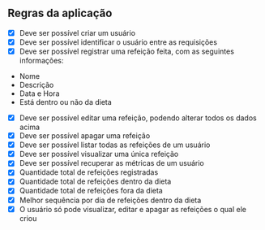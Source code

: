## Regras da aplicação

-   [x] Deve ser possível criar um usuário
-   [x] Deve ser possível identificar o usuário entre as requisições
-   [x] Deve ser possível registrar uma refeição feita, com as seguintes informações:

-   Nome
-   Descrição
-   Data e Hora
-   Está dentro ou não da dieta

-   [x] Deve ser possível editar uma refeição, podendo alterar todos os dados acima
-   [x] Deve ser possível apagar uma refeição
-   [x] Deve ser possível listar todas as refeições de um usuário
-   [x] Deve ser possível visualizar uma única refeição
-   [x] Deve ser possível recuperar as métricas de um usuário
-   [x] Quantidade total de refeições registradas
-   [x] Quantidade total de refeições dentro da dieta
-   [x] Quantidade total de refeições fora da dieta
-   [x] Melhor sequência por dia de refeições dentro da dieta
-   [x] O usuário só pode visualizar, editar e apagar as refeições o qual ele criou

